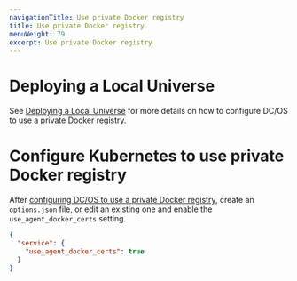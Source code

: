 ```yaml
---
navigationTitle: Use private Docker registry
title: Use private Docker registry
menuWeight: 79
excerpt: Use private Docker registry
---
```


<!-- This source repo for this topic is https://github.com/mesosphere/dcos-kubernetes-cluster -->

# Deploying a Local Universe

See [Deploying a Local Universe](mesosphere/dcos/1.12/administering-clusters/deploying-a-local-dcos-universe/) for more details on how to configure DC/OS to use a private Docker registry.

# Configure Kubernetes to use private Docker registry

After [configuring DC/OS to use a private Docker registry](mesosphere/dcos/1.12/administering-clusters/deploying-a-local-dcos-universe/), create an `options.json` file, or edit an existing one and enable the `use_agent_docker_certs` setting.

  ```json
  {
    "service": {
      "use_agent_docker_certs": true
    }
  }
  ```
